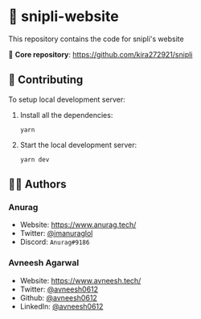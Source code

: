 # 🦄 snipli-website

This repository contains the code for snipli's website

🎉 **Core repository**: https://github.com/kira272921/snipli

## 🤝 Contributing

To setup local development server:

1. Install all the dependencies:
    ```
    yarn
    ```
2. Start the local development server:
    ```
    yarn dev
    ```
    

## 🦸‍♂️ Authors

### Anurag

- Website: https://www.anurag.tech/
- Twitter: [@imanuraglol](https://twitter.com/imanuraglol)
- Discord: `Anurag#9186`

### Avneesh Agarwal

- Website: https://www.avneesh.tech/
- Twitter: [@avneesh0612](https://twitter.com/avneesh0612)
- Github: [@avneesh0612](https://github.com/avneesh0612)
- LinkedIn: [@avneesh0612](https://www.linkedin.com/in/avneesh0612)
